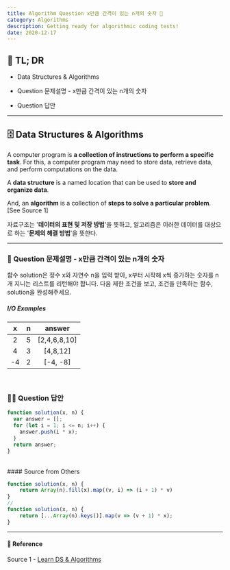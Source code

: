 ```yaml
---
title: Algorithm Question x만큼 간격이 있는 n개의 숫자 🧬
category: Algorithms
description: Getting ready for algorithmic coding tests!
date: 2020-12-17
---
```


## 🤦 TL; DR

- Data Structures & Algorithms
  
- Question 문제설명 - x만큼 간격이 있는 n개의 숫자
  
- Question 답안

---

## 🗄️ Data Structures & Algorithms

A computer program is **a collection of instructions to perform a specific task**. For this, a computer program may need to store data, retrieve data, and perform computations on the data.

A **data structure** is a named location that can be used to **store and organize data**. 

And, an **algorithm** is a collection of **steps to solve a particular problem**. \[See Source 1]

자료구조는 '**데이터의 표현 및 저장 방법**'을 뜻하고, 알고리즘은 이러한 데이터를 대상으로 하는 '**문제의 해결 방법**'을 뜻한다.

---

### 👀 Question 문제설명 - x만큼 간격이 있는 n개의 숫자

함수 solution은 정수 x와 자연수 n을 입력 받아, x부터 시작해 x씩 증가하는 숫자를 n개 지니는 리스트를 리턴해야 합니다. 다음 제한 조건을 보고, 조건을 만족하는 함수, solution을 완성해주세요.

##### I/O Examples

| x    | n    | answer       |
| :----: | :----: | :------------: |
| 2    | 5    | \[2,4,6,8,10] |
| 4    | 3    | \[4,8,12]     |
| -4   | 2    | \[-4, -8]     |

<br>

### 👨‍💻 Question 답안

```javascript
function solution(x, n) {
  var answer = [];
  for (let i = 1; i <= n; i++) {
    answer.push(i * x);
  }
  return answer;
}
```
<br>
#### Source from Others

```js
function solution(x, n) {
    return Array(n).fill(x).map((v, i) => (i + 1) * v)
}
//
function solution(x, n) {
    return [...Array(n).keys()].map(v => (v + 1) * x);
}
```
---
#### 🔗 Reference
Source 1 - [Learn DS & Algorithms](https://www.programiz.com/dsa)
